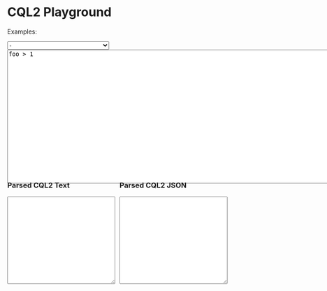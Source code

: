<script src="https://ajax.googleapis.com/ajax/libs/jquery/3.7.1/jquery.min.js"></script>
<link href="https://cdnjs.cloudflare.com/ajax/libs/select2/4.0.13/css/select2.min.css" rel="stylesheet" />
<script src="https://cdnjs.cloudflare.com/ajax/libs/select2/4.0.13/js/select2.min.js"></script>

<style>

#cqlin-div {
    height: 200px; 
    width: 100%;
    resize: vertical;
    margin-bottom: 50px;
    display: block;
}

.parsed-container {
    display: flex;
    justify-content: space-between;
    gap: 10px;
    margin-top: 10px; /* Reduce space between input and parsed results */
}

.parsed-box {
    flex: 1; /* Make both parsed sections take equal space */
    display: flex;
    flex-direction: column;
}

.parsed-box textarea {
    width: 100%;
    height: 200px; /* Limit height */
    resize: vertical;
}

.select2-container {
    max-width: 100%; /* Makes it adapt to screen size */
    width: auto !important; /* Overrides any fixed width */
    min-width: 200px; /* Ensures it doesn’t get too small */
}

.select2-container--default .select2-selection--single {
    height: 34px !important; /* Keeps it aligned with the text input */
    font-size: 14px;
}

.select2-dropdown {
    min-width: 100% !important; /* Forces dropdown to match input */
    max-width: 600px; /* Prevents it from being too wide */
}

.select2-search__field {
    font-size: 14px !important;
    padding: 4px !important;
}

/* Media Queries to adjust for different screen sizes */
@media (max-width: 768px) {
    .select2-container {
        max-width: 90%; /* Takes most of the screen width on mobile */
    }
}

@media (max-width: 480px) {
    .select2-container {
        max-width: 100%; /* Full width on small screens */
    }
}
</style>

<script type="module">
  import init, { CQL2 } from '../pkg/cql2_wasm.js';

  await init();
  window.CQL2 = CQL2;
  $(document).ready(function(){
      console.log("Ready");
      console.log("window.cql2", window.CQL2);

      function check(){
          let valid = false;
          let txt = "Invalid";
          let jsn = "Invalid";
          try {
              let val = $("#cqlin").val();
              console.log("cqlin val", val);
              let e = new window.CQL2(val);
              valid = e.is_valid();
              txt = e.to_text();
              jsn = e.to_json_pretty();
          } catch(error) {
              console.log(error);
          }

          console.log(valid, txt, jsn);
          $("#cqlvalid").prop("checked", valid);
          $("#cql2text").val(txt).css({"background-color": valid ? "#90EE90" : "pink"});
          $("#cql2json").val(jsn).css({"background-color": valid ? "#90EE90" : "pink"});
      }

      $("#cqlin").on('input propertychange', check);

      $("#examples").change(function(){
          let selectedOption = $('#examples').find(":selected");
          let sel = selectedOption.val();
          let description = selectedOption.attr("title"); // Get the description

          if (sel.startsWith("{")) {
              let j = JSON.parse(sel);
              sel = JSON.stringify(j, null, 2);
          }

          $("#cqlin").val(sel);
          $("#examples").prop("selectedIndex", 0);
          $("#example-description").text("Current example description: " + description); // Set the description above the CQL input
          check();
      });

      // Initialize Select2
      $('#examples').select2({
          placeholder: "Search or select an example...",
          allowClear: true,
          width: '100%'
      });

      check();
  });
</script>

<h1>CQL2 Playground</h1>

<p id="example-description" style="font-weight: margin-bottom: 5px;"></p>

Examples: 

<select id="examples" class="searchable-dropdown" >
<option value=''>-</option>
<option value="{  &quot;op&quot;: &quot;a_overlaps&quot;,  &quot;args&quot;: [    { &quot;property&quot;: &quot;values&quot; },    [ { &quot;timestamp&quot;: &quot;2012-08-10T05:30:00Z&quot; }, { &quot;date&quot;: &quot;2010-02-10&quot; }, false ]  ]}" title="Checks for overlapping attribute values within a specified date range.">Overlapping Attribute Values Check</option>
<option value="{  &quot;op&quot;: &quot;in&quot;,  &quot;args&quot;: [    { &quot;property&quot;: &quot;eo:cloud_cover&quot; },    [ 0.1, 0.2 ]  ]}" title="Filters features based on a property being in a specified list.">Property List Filter</option>
<option value="{  &quot;op&quot;: &quot;s_crosses&quot;,  &quot;args&quot;: [    {      &quot;type&quot;: &quot;LineString&quot;,      &quot;coordinates&quot;: [        [ 43.72992, -79.2998 ], [ 43.73005, -79.2991 ], [ 43.73006, -79.2984 ],        [ 43.73140, -79.2956 ], [ 43.73259, -79.2950 ], [ 43.73266, -79.2945 ],        [ 43.73320, -79.2936 ], [ 43.73378, -79.2936 ], [ 43.73486, -79.2917 ]      ]    },    {      &quot;type&quot;: &quot;Polygon&quot;,      &quot;coordinates&quot;: [        [          [ 43.7286, -79.2986 ], [ 43.7311, -79.2996 ], [ 43.7323, -79.2972 ],          [ 43.7326, -79.2971 ], [ 43.7350, -79.2981 ], [ 43.7350, -79.2982 ],          [ 43.7352, -79.2982 ], [ 43.7357, -79.2956 ], [ 43.7337, -79.2948 ],          [ 43.7343, -79.2933 ], [ 43.7339, -79.2923 ], [ 43.7327, -79.2947 ],          [ 43.7320, -79.2942 ], [ 43.7322, -79.2937 ], [ 43.7306, -79.2930 ],          [ 43.7303, -79.2930 ], [ 43.7299, -79.2928 ], [ 43.7286, -79.2986 ]        ]      ]    }  ]}" title="Checks if a line string crosses a specified polygon.">Line String Crosses Polygon Check</option>
<option value="{ &quot;op&quot;: &quot;avg&quot;, &quot;args&quot;: [ { &quot;property&quot;: &quot;windSpeed&quot; } ] }" title="Computes the average of a specified property.">Average Property Calculation</option>
<option value="{  &quot;op&quot;: &quot;t_during&quot;,  &quot;args&quot;: [    {&quot;interval&quot;: [{ &quot;property&quot;: &quot;starts_at&quot; }, { &quot;property&quot;: &quot;ends_at&quot; }]},    {&quot;interval&quot;: [&quot;2005-01-10&quot;, &quot;2010-02-10&quot;]    }  ]}" title="Filters features based on a time interval condition.">Time Interval Filter</option>
<option value="{  &quot;op&quot;: &quot;isNull&quot;,  &quot;args&quot;: [ { &quot;property&quot;: &quot;value&quot; } ]}" title="Performs a isNull operation on properties.">isNull Operation</option>
<option value="{  &quot;op&quot;: &quot;and&quot;,  &quot;args&quot;: [    {      &quot;op&quot;: &quot;=&quot;,      &quot;args&quot;: [        { &quot;property&quot;: &quot;swimming_pool&quot; },        true      ]    },    {      &quot;op&quot;: &quot;or&quot;,      &quot;args&quot;: [        {          &quot;op&quot;: &quot;>&quot;,          &quot;args&quot;: [            { &quot;property&quot;: &quot;floors&quot; },            5          ]        },        {          &quot;op&quot;: &quot;like&quot;,          &quot;args&quot;: [            { &quot;property&quot;: &quot;material&quot; },            &quot;brick%&quot;          ]        },        {          &quot;op&quot;: &quot;like&quot;,          &quot;args&quot;: [            { &quot;property&quot;: &quot;material&quot; },            &quot;%brick&quot;          ]        }      ]    }  ]}" title="Performs a and operation on properties.">AND Operation</option>
<option value="{  &quot;op&quot;: &quot;t_intersects&quot;,  &quot;args&quot;: [    { &quot;interval&quot;: [ { &quot;property&quot;: &quot;starts_at&quot; }, { &quot;property&quot;: &quot;ends_at&quot; } ] },    { &quot;interval&quot;: [ &quot;1991-10-07T08:21:06.393262Z&quot;, &quot;2010-02-10T05:29:20.073225Z&quot; ] }  ]}" title="Performs a t_intersects operation on properties.">Time Intersects Check</option>
<option value="{  &quot;op&quot;: &quot;>=&quot;,  &quot;args&quot;: [    { &quot;property&quot;: &quot;updated&quot; },    { &quot;date&quot;: &quot;1970-01-01&quot; }  ]}" title="Performs a >= operation on properties.">Greater Than or Equal Check</option>
<option value="{  &quot;op&quot;: &quot;not&quot;,  &quot;args&quot;: [    {      &quot;op&quot;: &quot;like&quot;,      &quot;args&quot;: [        { &quot;property&quot;: &quot;name&quot; },        &quot;foo%&quot;      ]    }  ]}" title="Performs a not operation on properties.">NOT Operation</option>
<option value="{  &quot;op&quot;: &quot;not&quot;,  &quot;args&quot;: [    {      &quot;op&quot;: &quot;in&quot;,      &quot;args&quot;: [        { &quot;property&quot;: &quot;category&quot; },        [ 1, 2, 3, 4 ]      ]    }  ]}" title="Performs a not operation on properties.">NOT IN Operation</option>
<option value="{  &quot;op&quot;: &quot;t_before&quot;,  &quot;args&quot;: [    { &quot;property&quot;: &quot;built&quot; },    { &quot;date&quot;: &quot;2015-01-01&quot; }  ]}" title="Performs a t_before operation on properties.">Time Before Check</option>
<option value="{  &quot;op&quot;: &quot;=&quot;,  &quot;args&quot;: [    0,    {      &quot;op&quot;: &quot;%&quot;,      &quot;args&quot;: [ { &quot;property&quot;: &quot;foo&quot; }, 2 ]    }  ]}" title="Performs a = operation on properties.">Equals Operation</option>
<option value="{  &quot;op&quot;: &quot;<=&quot;,  &quot;args&quot;: [    { &quot;property&quot;: &quot;value&quot; },    {      &quot;op&quot;: &quot;^&quot;,      &quot;args&quot;: [ 2, { &quot;property&quot;: &quot;foo&quot; } ]    }  ]}" title="Performs a <= operation on properties.">Less Than or Equal Check</option>
<option value="{  &quot;op&quot;: &quot;t_after&quot;,  &quot;args&quot;: [    { &quot;property&quot;: &quot;built&quot; },    { &quot;date&quot;: &quot;2012-06-05&quot; }  ]}" title="Performs a t_after operation on properties.">Time After Check</option>
<option value="{  &quot;op&quot;: &quot;between&quot;,  &quot;args&quot;: [    { &quot;property&quot;: &quot;value&quot; },    10, 20  ]}" title="Performs a between operation on properties.">Between Operation</option>
<option value="{  &quot;op&quot;: &quot;t_finishes&quot;,  &quot;args&quot;: [    { &quot;interval&quot;: [ { &quot;property&quot;: &quot;starts_at&quot; }, { &quot;property&quot;: &quot;ends_at&quot; } ] },    { &quot;interval&quot;: [ &quot;1991-10-07&quot;, &quot;2010-02-10T05:29:20.073225Z&quot; ] }  ]}" title="Performs a t_finishes operation on properties.">Time Finishes Check</option>
<option value="{  &quot;op&quot;: &quot;or&quot;,  &quot;args&quot;: [    {      &quot;op&quot;: &quot;and&quot;,      &quot;args&quot;: [        {          &quot;op&quot;: &quot;>&quot;,          &quot;args&quot;: [            { &quot;property&quot;: &quot;floors&quot; },            5          ]        },        {          &quot;op&quot;: &quot;=&quot;,          &quot;args&quot;: [            { &quot;property&quot;: &quot;material&quot; },            &quot;brick&quot;          ]        }      ]    },    {      &quot;op&quot;: &quot;=&quot;,      &quot;args&quot;: [        { &quot;property&quot;: &quot;swimming_pool&quot; },        true      ]    }  ]}" title="Performs a or operation on properties.">OR Operation</option>
<option value="{  &quot;op&quot;: &quot;t_disjoint&quot;,  &quot;args&quot;: [    { &quot;interval&quot;: [ &quot;..&quot;, &quot;2005-01-10T01:01:01.393216Z&quot; ] },    { &quot;interval&quot;: [ { &quot;property&quot;: &quot;starts_at&quot; }, { &quot;property&quot;: &quot;ends_at&quot; } ] }  ]}" title="Performs a t_disjoint operation on properties.">Time Disjoint Check</option>
<option value="{  &quot;op&quot;: &quot;like&quot;,  &quot;args&quot;: [    { &quot;property&quot;: &quot;name&quot; },    &quot;Smith%&quot;  ]}" title="Performs a like operation on properties.">LIKE Operation</option>
<option value="{  &quot;op&quot;: &quot;t_during&quot;,  &quot;args&quot;: [    { &quot;interval&quot;: [ &quot;1969-07-20T20:17:40Z&quot;, &quot;1969-07-21T17:54:00Z&quot; ] },    { &quot;interval&quot;: [ &quot;1969-07-16T13:32:00Z&quot;, &quot;1969-07-24T16:50:35Z&quot; ] }  ]}" title="Filters features based on a time interval condition.">Time Interval Condition Filter</option>
<option value="{  &quot;op&quot;: &quot;s_equals&quot;,  &quot;args&quot;: [    {      &quot;type&quot;: &quot;MultiPoint&quot;,      &quot;coordinates&quot;: [ [ 180.0, -0.5 ],                       [ 179.0, -47.121701 ],                       [ 180.0, -0.0 ],                       [ 33.470475, -0.99999 ],                       [ 179.0, -15.333062 ] ]    },    { &quot;property&quot;: &quot;geometry&quot; }  ]}" title="Performs a s_equals operation on properties.">Spatial Equals Check</option>
<option value="{  &quot;op&quot;: &quot;t_starts&quot;,  &quot;args&quot;: [    { &quot;interval&quot;: [ { &quot;property&quot;: &quot;starts_at&quot; }, { &quot;property&quot;: &quot;ends_at&quot; } ] },    { &quot;interval&quot;: [ &quot;1991-10-07T08:21:06.393262Z&quot;, &quot;..&quot; ] }  ]}" title="Performs a t_starts operation on properties.">Time Starts Check</option>
<option value="{  &quot;op&quot;: &quot;<&quot;,  &quot;args&quot;: [    {      &quot;op&quot;: &quot;avg&quot;,      &quot;args&quot;: [ { &quot;property&quot;: &quot;windSpeed&quot; } ]    },    4  ]}" title="Performs a < operation on properties.">Less Than Check</option>
<option value="{  &quot;op&quot;: &quot;<>&quot;,  &quot;args&quot;: [    { &quot;property&quot;: &quot;id&quot; },    &quot;fa7e1920-9107-422d-a3db-c468cbc5d6df&quot;  ]}" title="Performs a <> operation on properties.">Not Equal Operation</option>
<option value="{  &quot;op&quot;: &quot;s_disjoint&quot;,  &quot;args&quot;: [    { &quot;property&quot;: &quot;geometry&quot; },    {      &quot;type&quot;: &quot;MultiPolygon&quot;,      &quot;coordinates&quot;: [ [ [ [ 144.022387, 45.176126 ],                           [ -1.1, 0.0 ],                           [ 180.0, 47.808086 ],                           [ 144.022387, 45.176126 ] ] ] ]    }  ]}" title="Performs a s_disjoint operation on properties.">Spatial Disjoint Check</option>
<option value="{  &quot;op&quot;: &quot;s_overlaps&quot;,  &quot;args&quot;: [    { &quot;property&quot;: &quot;geometry&quot; },    { &quot;bbox&quot;: [ -179.912109, 1.9, 180.0, 16.897016 ] }  ]}" title="Performs a s_overlaps operation on properties.">Spatial Overlaps Check</option>
<option value="{  &quot;op&quot;: &quot;s_intersects&quot;,  &quot;args&quot;: [    { &quot;property&quot;: &quot;geometry&quot; },    {      &quot;type&quot;: &quot;Point&quot;,      &quot;coordinates&quot;: [ 36.319836, 32.288087 ]    }  ]}" title="Performs a s_intersects operation on properties.">Spatial Intersects Check</option>
<option value="{  &quot;op&quot;: &quot;s_contains&quot;,  &quot;args&quot;: [    { &quot;property&quot;: &quot;geometry&quot; },    {      &quot;type&quot;: &quot;Point&quot;,      &quot;coordinates&quot;: [ -3.508362, -1.754181 ]    }  ]}" title="Performs a s_contains operation on properties.">Spatial Contains Check</option>
<option value="{  &quot;op&quot;: &quot;t_contains&quot;,  &quot;args&quot;: [    { &quot;interval&quot;: [ &quot;2000-01-01T00:00:00Z&quot;, &quot;2005-01-10T01:01:01.393216Z&quot; ] },    { &quot;interval&quot;: [ { &quot;property&quot;: &quot;starts_at&quot; }, { &quot;property&quot;: &quot;ends_at&quot; } ] }      ]}" title="Performs a t_contains operation on properties.">Time Contains Check</option>
<option value="{  &quot;op&quot;: &quot;s_touches&quot;,  &quot;args&quot;: [    { &quot;property&quot;: &quot;geometry&quot; },    {      &quot;type&quot;: &quot;MultiLineString&quot;,      &quot;coordinates&quot;: [ [ [ -1.9, -0.99999 ],                         [ 75.292574, 1.5 ],                         [ -0.5, -4.016458 ],                         [ -31.708594, -74.743801 ],                         [ 179.0, -90.0 ] ],                       [ [ -1.9, -1.1 ],                         [ 1.5, 8.547371 ] ] ]    }  ]}" title="Performs a s_touches operation on properties.">Spatial Touches Check</option>
<option value="{  &quot;op&quot;: &quot;t_overlaps&quot;,  &quot;args&quot;: [    { &quot;interval&quot;: [ { &quot;property&quot;: &quot;starts_at&quot; }, { &quot;property&quot;: &quot;ends_at&quot; } ] },    { &quot;interval&quot;: [ &quot;1991-10-07T08:21:06.393262Z&quot;, &quot;1992-10-09T08:08:08.393473Z&quot; ] }  ]}" title="Performs a t_overlaps operation on properties.">Time Overlaps Check</option>
<option value="{  &quot;op&quot;: &quot;>&quot;,  &quot;args&quot;: [    {      &quot;op&quot;: &quot;-&quot;,      &quot;args&quot;: [        { &quot;property&quot;: &quot;balance&quot; },        150.0      ]    },    0  ]}" title="Performs a > operation on properties.">Greater Than Check</option>
<option value="{  &quot;op&quot;: &quot;<&quot;,  &quot;args&quot;: [    { &quot;property&quot;: &quot;value&quot; },    10  ]}" title="Performs a < operation on properties.">Less Than Check</option>
<option value="{  &quot;op&quot;: &quot;t_startedBy&quot;,  &quot;args&quot;: [    { &quot;interval&quot;: [ &quot;1991-10-07T08:21:06.393262Z&quot;, &quot;2010-02-10T05:29:20.073225Z&quot; ] },    { &quot;interval&quot;: [ { &quot;property&quot;: &quot;starts_at&quot; }, { &quot;property&quot;: &quot;ends_at&quot; } ] }  ]}" title="Performs a t_startedBy operation on properties.">Time StartedBy Check</option>
<option value="{  &quot;op&quot;: &quot;s_within&quot;,  &quot;args&quot;: [    {      &quot;type&quot;: &quot;Polygon&quot;,      &quot;coordinates&quot;: [ [ [ -49.88024, 0.5, -75993.341684 ],                         [ -1.5, -0.99999, -100000.0 ],                         [ 0.0, 0.5, -0.333333 ],                         [ -49.88024, 0.5, -75993.341684 ] ],                       [ [ -65.887123, 2.00001, -100000.0 ],                         [ 0.333333, -53.017711, -79471.332949 ],                         [ 180.0, 0.0, 1852.616704 ],                         [ -65.887123, 2.00001, -100000.0 ] ] ]    },    { &quot;property&quot;: &quot;geometry&quot; }  ]}" title="Performs a s_within operation on properties.">Spatial Within Check</option>
<option value="{  &quot;op&quot;: &quot;<&quot;,  &quot;args&quot;: [    { &quot;property&quot;: &quot;value&quot; },    {      &quot;op&quot;: &quot;-&quot;,      &quot;args&quot;: [        { &quot;property&quot;: &quot;foo&quot; },        10      ]    }  ]}" title="Performs a < operation on properties.">Less Than Check</option>
<option value="{  &quot;op&quot;: &quot;s_intersects&quot;,  &quot;args&quot;: [    { &quot;property&quot;: &quot;geometry&quot; },    {      &quot;type&quot;: &quot;Polygon&quot;,      &quot;coordinates&quot;: [ [ [ -10, -10 ], [ 10, -10 ], [ 10, 10 ], [ -10, -10 ] ] ]    }  ]}" title="Performs a s_intersects operation on properties.">Spatial Intersects Check</option>
<option value="{  &quot;op&quot;: &quot;>&quot;,  &quot;args&quot;: [    { &quot;property&quot;: &quot;value&quot; },    10  ]}" title="Performs a > operation on properties.">Greater Than Check</option>
<option value="{  &quot;op&quot;: &quot;like&quot;,  &quot;args&quot;: [    { &quot;property&quot;: &quot;owner&quot; },    &quot;Mike%&quot;  ]}" title="Performs a like operation on properties.">LIKE Operation</option>
<option value="{  &quot;op&quot;: &quot;s_intersects&quot;,  &quot;args&quot;: [    { &quot;property&quot;: &quot;geometry&quot; },    { &quot;bbox&quot;: [ -128.098193, -1.1, -99999.0, 180.0, 90.0, 100000.0 ] }  ]}" title="Performs a s_intersects operation on properties.">Spatial Intersects Check</option>
<option value="{  &quot;op&quot;: &quot;t_after&quot;,  &quot;args&quot;: [    { &quot;property&quot;: &quot;updated_at&quot; },    { &quot;date&quot;: &quot;2010-02-10&quot; }  ]}" title="Performs a t_after operation on properties.">Time After Check</option>
<option value="{  &quot;op&quot;: &quot;in&quot;,  &quot;args&quot;: [    {      &quot;op&quot;: &quot;casei&quot;,      &quot;args&quot;: [ { &quot;property&quot;: &quot;road_class&quot; } ]    },    [      { &quot;op&quot;: &quot;casei&quot;, &quot;args&quot;: [ &quot;Οδος&quot; ] },      { &quot;op&quot;: &quot;casei&quot;, &quot;args&quot;: [ &quot;Straße&quot; ] }    ]  ]}" title="Filters features based on a property being in a specified list.">Property List Filter</option>
<option value="{  &quot;op&quot;: &quot;like&quot;,  &quot;args&quot;: [    { &quot;op&quot;: &quot;casei&quot;, &quot;args&quot;: [ { &quot;property&quot;: &quot;geophys:SURVEY_NAME&quot; } ] },    { &quot;op&quot;: &quot;casei&quot;, &quot;args&quot;: [ &quot;%calcutta%&quot; ] }  ]}" title="Performs a like operation on properties.">LIKE Operation</option>
<option value="{  &quot;op&quot;: &quot;t_intersects&quot;,  &quot;args&quot;: [    { &quot;property&quot;: &quot;event_time&quot; },    { &quot;interval&quot;: [ &quot;1969-07-16T05:32:00Z&quot;, &quot;1969-07-24T16:50:35Z&quot; ] }  ]}" title="Performs a t_intersects operation on properties.">Time Intersects Check</option>
<option value="{  &quot;op&quot;: &quot;<>&quot;,  &quot;args&quot;: [    false,    {      &quot;op&quot;: &quot;Bar&quot;,      &quot;args&quot;: [ { &quot;property&quot;: &quot;geometry&quot; }, 100, &quot;a&quot;, &quot;b&quot;, false ]    }  ]}" title="Performs a <> operation on properties.">Not Equal Operation</option>
<option value="{  &quot;op&quot;: &quot;like&quot;,  &quot;args&quot;: [    { &quot;property&quot;: &quot;name&quot; },    { &quot;op&quot;: &quot;casei&quot;, &quot;args&quot;: [ &quot;FOO%&quot; ] }  ]}" title="Performs a like operation on properties.">LIKE Operation</option>
<option value="{  &quot;op&quot;: &quot;t_during&quot;,  &quot;args&quot;: [    { &quot;interval&quot;: [ { &quot;property&quot;: &quot;touchdown&quot; }, { &quot;property&quot;: &quot;liftOff&quot; } ] },    { &quot;interval&quot;: [ &quot;1969-07-16T13:32:00Z&quot;, &quot;1969-07-24T16:50:35Z&quot; ] }  ]}" title="Filters features based on a time interval condition.">Time Interval Condition Filter</option>
<option value="{  &quot;op&quot;: &quot;s_contains&quot;,  &quot;args&quot;: [    { &quot;property&quot;: &quot;geometry&quot; },    {      &quot;type&quot;: &quot;Point&quot;,      &quot;coordinates&quot;: [ -3.508362, -1.754181 ]    }  ]}" title="Performs a s_contains operation on properties.">Spatial Contains Check</option>
<option value="{  &quot;op&quot;: &quot;or&quot;,  &quot;args&quot;: [    {      &quot;op&quot;: &quot;isNull&quot;,      &quot;args&quot;: [ { &quot;property&quot;: &quot;value&quot; } ]    },    {      &quot;op&quot;: &quot;between&quot;,      &quot;args&quot;: [        { &quot;property&quot;: &quot;value&quot; },        10, 20      ]    }  ]}" title="Performs a or operation on properties.">OR Operation</option>
<option value="{  &quot;op&quot;: &quot;not&quot;,  &quot;args&quot;: [    {      &quot;op&quot;: &quot;like&quot;,      &quot;args&quot;: [        { &quot;property&quot;: &quot;owner&quot; },        &quot;%Mike%&quot;      ]    }  ]}" title="Performs a not operation on properties.">NOT Operation</option>
<option value="{  &quot;op&quot;: &quot;t_overlappedBy&quot;,  &quot;args&quot;: [    { &quot;interval&quot;: [ &quot;1991-10-07T08:21:06.393262Z&quot;, &quot;2010-02-10T05:29:20.073225Z&quot; ] },    { &quot;interval&quot;: [ { &quot;property&quot;: &quot;starts_at&quot; }, { &quot;property&quot;: &quot;ends_at&quot; } ] }  ]}" title="Performs a t_overlappedBy operation on properties.">Time OverlappedBy Check</option>
<option value="{  &quot;op&quot;: &quot;<=&quot;,  &quot;args&quot;: [    { &quot;property&quot;: &quot;value&quot; },    10  ]}" title="Performs a <= operation on properties.">Less Than or Equal Check</option>
<option value="{  &quot;op&quot;: &quot;>&quot;,  &quot;args&quot;: [    { &quot;property&quot;: &quot;value&quot; },    {      &quot;op&quot;: &quot;+&quot;,      &quot;args&quot;: [        { &quot;property&quot;: &quot;foo&quot; },        10      ]    }  ]}" title="Performs a > operation on properties.">Greater Than Check</option>
<option value="{  &quot;op&quot;: &quot;>&quot;,  &quot;args&quot;: [    { &quot;property&quot;: &quot;floors&quot; },    5  ]}" title="Performs a > operation on properties.">Greater Than Check</option>
<option value="{  &quot;op&quot;: &quot;and&quot;,  &quot;args&quot;: [    {      &quot;op&quot;: &quot;between&quot;,      &quot;args&quot;: [        { &quot;property&quot;: &quot;eo:cloud_cover&quot; },        0.1, 0.2      ]    },    {      &quot;op&quot;: &quot;=&quot;,      &quot;args&quot;: [        { &quot;property&quot;: &quot;landsat:wrs_row&quot; },        28      ]    },    {      &quot;op&quot;: &quot;=&quot;,      &quot;args&quot;: [        { &quot;property&quot;: &quot;landsat:wrs_path&quot; },        203      ]    }  ]}" title="Performs a and operation on properties.">AND Operation</option>
<option value="{  &quot;op&quot;: &quot;s_touches&quot;,  &quot;args&quot;: [    { &quot;property&quot;: &quot;geometry&quot; },    {      &quot;type&quot;: &quot;MultiLineString&quot;,      &quot;coordinates&quot;: [ [ [ -1.9, -0.99999 ],                         [ 75.292574, 1.5 ],                         [ -0.5, -4.016458 ],                         [ -31.708594, -74.743801 ],                         [ 179.0, -90.0 ] ],                       [ [ -1.9, -1.1 ],                         [ 1.5, 8.547371 ] ] ]    }  ]}" title="Performs a s_touches operation on properties.">Spatial Touches Check</option>
<option value="{  &quot;op&quot;: &quot;=&quot;,  &quot;args&quot;: [    { &quot;property&quot;: &quot;swimming_pool&quot; },    true  ]}" title="Performs a = operation on properties.">Equals Operation</option>
<option value="{  &quot;op&quot;: &quot;t_contains&quot;,  &quot;args&quot;: [    { &quot;interval&quot;: [ &quot;2000-01-01T00:00:00Z&quot;, &quot;2005-01-10T01:01:01.393216Z&quot; ] },    { &quot;interval&quot;: [ { &quot;property&quot;: &quot;starts_at&quot; }, { &quot;property&quot;: &quot;ends_at&quot; } ] }      ]}" title="Performs a t_contains operation on properties.">Time Contains Check</option>
<option value="{  &quot;op&quot;: &quot;t_equals&quot;,  &quot;args&quot;: [    { &quot;property&quot;: &quot;updated_at&quot; },    { &quot;date&quot;: &quot;1851-04-29&quot; }  ]}" title="Performs a t_equals operation on properties.">Time Equals Check</option>
<option value="{  &quot;op&quot;: &quot;t_metBy&quot;,  &quot;args&quot;: [    { &quot;interval&quot;: [ &quot;2010-02-10T05:29:20.073225Z&quot;, &quot;2010-10-07&quot; ] },    { &quot;interval&quot;: [ { &quot;property&quot;: &quot;starts_at&quot; }, { &quot;property&quot;: &quot;ends_at&quot; } ] }  ]}" title="Performs a t_metBy operation on properties.">Time MetBy Check</option>

  </select>
  <div id="cqlin-div">
    <textarea id="cqlin" rows="20" cols="114">foo > 1</textarea>
</div>
  <br/>
  <div class="parsed-container">
    <div class="parsed-box">
        <h3>Parsed CQL2 Text</h3>
        <textarea id="cql2text" rows="15" readonly></textarea>
    </div>
    <div class="parsed-box">
        <h3>Parsed CQL2 JSON</h3>
        <textarea id="cql2json" rows="15" readonly></textarea>
    </div>
</div>
